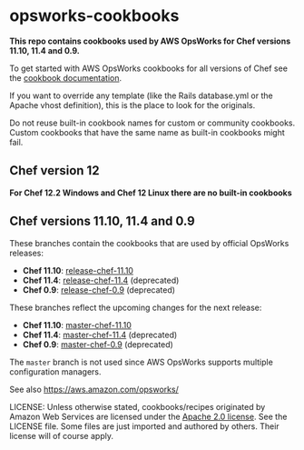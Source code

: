 opsworks-cookbooks
==================

**This repo contains cookbooks used by AWS OpsWorks for Chef versions 11.10, 11.4 and 0.9.**

To get started with AWS OpsWorks cookbooks for all versions of Chef see the [cookbook documentation](https://docs.aws.amazon.com/opsworks/latest/userguide/workingcookbook.html).

If you want to override any template (like the Rails database.yml or the Apache
vhost definition), this is the place to look for the originals.

Do not reuse built-in cookbook names for custom or community cookbooks. Custom
cookbooks that have the same name as built-in cookbooks might fail.

Chef version 12
------------------------------------

**For Chef 12.2 Windows and Chef 12 Linux there are no built-in cookbooks**

Chef versions 11.10, 11.4 and 0.9
----------------------------------

These branches contain the cookbooks that are used by official OpsWorks releases:

- **Chef 11.10**: [release-chef-11.10](https://github.com/aws/opsworks-cookbooks/tree/release-chef-11.10)
- **Chef 11.4**: [release-chef-11.4](https://github.com/aws/opsworks-cookbooks/tree/release-chef-11.4) (deprecated)
- **Chef 0.9**: [release-chef-0.9](https://github.com/aws/opsworks-cookbooks/tree/release-chef-0.9) (deprecated)

These branches reflect the upcoming changes for the next release:

- **Chef 11.10**: [master-chef-11.10](https://github.com/aws/opsworks-cookbooks/tree/master-chef-11.10)
- **Chef 11.4**: [master-chef-11.4](https://github.com/aws/opsworks-cookbooks/tree/master-chef-11.4) (deprecated)
- **Chef 0.9**: [master-chef-0.9](https://github.com/aws/opsworks-cookbooks/tree/master-chef-0.9) (deprecated)

The `master` branch is not used since AWS OpsWorks supports multiple configuration managers.

See also <https://aws.amazon.com/opsworks/>

LICENSE: Unless otherwise stated, cookbooks/recipes originated by Amazon Web Services are licensed
under the [Apache 2.0 license](http://aws.amazon.com/apache2.0/). See the LICENSE file. Some files
are just imported and authored by others. Their license will of course apply.
